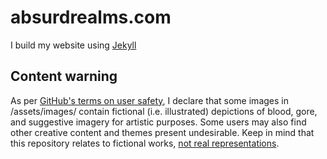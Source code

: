 # absurdrealms.com
I build my website using [Jekyll](https://jekyllrb.com/)

## Content warning
As per [GitHub's terms on user safety](https://docs.github.com/en/site-policy/acceptable-use-policies/github-acceptable-use-policies#2-user-safety), I declare that some images in /assets/images/ contain fictional (i.e. illustrated) depictions of blood, gore, and suggestive imagery for artistic purposes. Some users may also find other creative content and themes present undesirable. Keep in mind that this repository relates to fictional works, [not real representations](https://www.youtube.com/watch?v=GM-e46xdcUo).
